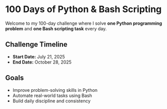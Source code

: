 # 100 Days of Python & Bash Scripting

Welcome to my 100-day challenge where I solve **one Python programming problem** and **one Bash scripting task** every day.

## Challenge Timeline
- **Start Date:** July 21, 2025
- **End Date:** October 28, 2025

## Goals
- Improve problem-solving skills in Python
- Automate real-world tasks using Bash
- Build daily discipline and consistency
